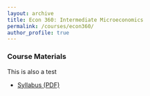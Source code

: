 ```yaml
---
layout: archive
title: Econ 360: Intermediate Microeconomics
permalink: /courses/econ360/
author_profile: true
---
```


### Course Materials
This is also a test

- <a href="/files/econ-360/Tatro Syllabus Summer 25.pdf" target="_blank" rel="noopener">Syllabus (PDF)</a>

